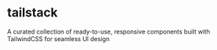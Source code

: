 # tailstack
A curated collection of ready-to-use, responsive components built with TailwindCSS for seamless UI design
